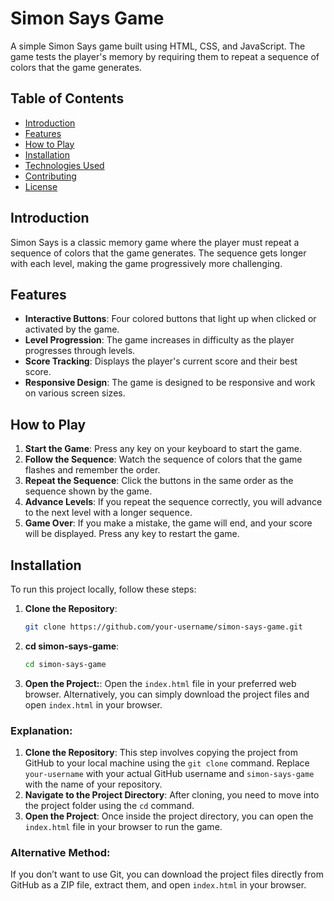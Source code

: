 # Simon Says Game

A simple Simon Says game built using HTML, CSS, and JavaScript. The game tests the player's memory by requiring them to repeat a sequence of colors that the game generates.

## Table of Contents
- [Introduction](#introduction)
- [Features](#features)
- [How to Play](#how-to-play)
- [Installation](#installation)
- [Technologies Used](#technologies-used)
- [Contributing](#contributing)
- [License](#license)

## Introduction
Simon Says is a classic memory game where the player must repeat a sequence of colors that the game generates. The sequence gets longer with each level, making the game progressively more challenging.

## Features
- **Interactive Buttons**: Four colored buttons that light up when clicked or activated by the game.
- **Level Progression**: The game increases in difficulty as the player progresses through levels.
- **Score Tracking**: Displays the player's current score and their best score.
- **Responsive Design**: The game is designed to be responsive and work on various screen sizes.

## How to Play
1. **Start the Game**: Press any key on your keyboard to start the game.
2. **Follow the Sequence**: Watch the sequence of colors that the game flashes and remember the order.
3. **Repeat the Sequence**: Click the buttons in the same order as the sequence shown by the game.
4. **Advance Levels**: If you repeat the sequence correctly, you will advance to the next level with a longer sequence.
5. **Game Over**: If you make a mistake, the game will end, and your score will be displayed. Press any key to restart the game.

## Installation
To run this project locally, follow these steps:

1. **Clone the Repository**:
   ```bash
   git clone https://github.com/your-username/simon-says-game.git
   ```
2. **cd simon-says-game**:
   ```bash
   cd simon-says-game
   ```
3. **Open the Project:**:
Open the `index.html` file in your preferred web browser.
Alternatively, you can simply download the project files and open `index.html` in your browser.


### Explanation:
1. **Clone the Repository**: This step involves copying the project from GitHub to your local machine using the `git clone` command. Replace `your-username` with your actual GitHub username and `simon-says-game` with the name of your repository.
2. **Navigate to the Project Directory**: After cloning, you need to move into the project folder using the `cd` command.
3. **Open the Project**: Once inside the project directory, you can open the `index.html` file in your browser to run the game.

### Alternative Method:
If you don’t want to use Git, you can download the project files directly from GitHub as a ZIP file, extract them, and open `index.html` in your browser.
